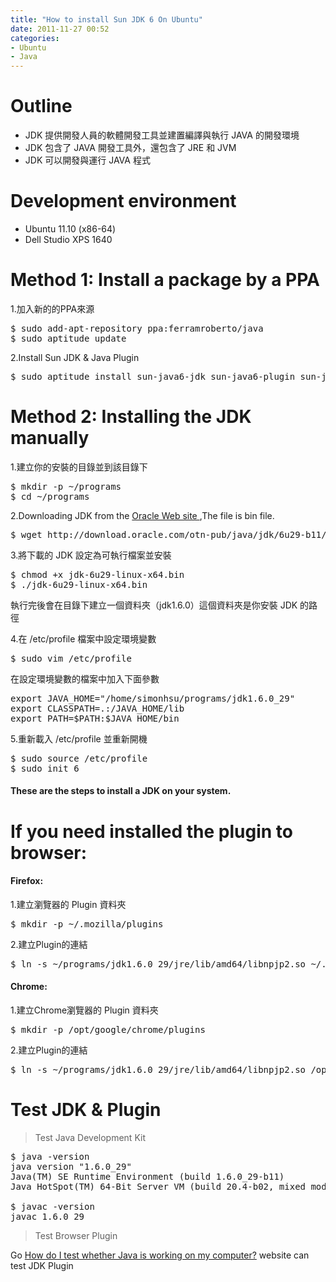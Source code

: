 ```yaml
---
title: "How to install Sun JDK 6 On Ubuntu"
date: 2011-11-27 00:52
categories:
- Ubuntu
- Java
---
```


# Outline
+ JDK 提供開發人員的軟體開發工具並建置編譯與執行 JAVA 的開發環境
+ JDK 包含了 JAVA 開發工具外，還包含了 JRE 和 JVM
+ JDK 可以開發與運行 JAVA 程式
<p></p>

# Development environment
* Ubuntu 11.10 (x86-64)
* Dell Studio XPS 1640
<p></p>

# Method 1: Install a package by a PPA

1.加入新的的PPA來源
<pre class="prettyprint text">
$ sudo add-apt-repository ppa:ferramroberto/java
$ sudo aptitude update
</pre>

2.Install Sun JDK & Java Plugin
<pre class="prettyprint text">
$ sudo aptitude install sun-java6-jdk sun-java6-plugin sun-java6-fonts
</pre>

# Method 2: Installing the JDK manually

1.建立你的安裝的目錄並到該目錄下
<pre class="prettyprint text">
$ mkdir -p ~/programs
$ cd ~/programs
</pre>

2.Downloading JDK from the [Oracle Web site ](http://www.oracle.com/technetwork/java/javase/downloads/index.html),The file is bin file.
<pre class="prettyprint text">
$ wget http://download.oracle.com/otn-pub/java/jdk/6u29-b11/jdk-6u29-linux-x64.bin
</pre>

3.將下載的 JDK 設定為可執行檔案並安裝
<pre class="prettyprint text">
$ chmod +x jdk-6u29-linux-x64.bin
$ ./jdk-6u29-linux-x64.bin
</pre>

執行完後會在目錄下建立一個資料夾（jdk1.6.0）這個資料夾是你安裝 JDK 的路徑

4.在 /etc/profile 檔案中設定環境變數
<pre class="prettyprint text">
$ sudo vim /etc/profile
</pre>
在設定環境變數的檔案中加入下面參數
<pre class="prettyprint text">
export JAVA_HOME="/home/simonhsu/programs/jdk1.6.0_29"
export CLASSPATH=.:/JAVA_HOME/lib
export PATH=$PATH:$JAVA_HOME/bin
</pre>

5.重新載入 /etc/profile 並重新開機
<pre class="prettyprint text">
$ sudo source /etc/profile
$ sudo init 6
</pre>

#### These are the steps to install a JDK on your system.
<p></p>

# If you need installed the plugin to browser:

#### Firefox:

1.建立瀏覽器的 Plugin 資料夾
<pre class="prettyprint text">
$ mkdir -p ~/.mozilla/plugins
</pre>

2.建立Plugin的連結
<pre class="prettyprint text">
$ ln -s ~/programs/jdk1.6.0_29/jre/lib/amd64/libnpjp2.so ~/.mozilla/plugins/
</pre>

#### Chrome:

1.建立Chrome瀏覽器的 Plugin 資料夾
<pre class="prettyprint text">
$ mkdir -p /opt/google/chrome/plugins
</pre>

2.建立Plugin的連結
<pre class="prettyprint text">
$ ln -s ~/programs/jdk1.6.0_29/jre/lib/amd64/libnpjp2.so /opt/google/chrome/plugins
</pre>

# Test JDK & Plugin

> Test Java Development Kit
<pre class="prettyprint text">
$ java -version
java version "1.6.0_29"
Java(TM) SE Runtime Environment (build 1.6.0_29-b11)
Java HotSpot(TM) 64-Bit Server VM (build 20.4-b02, mixed mode)

$ javac -version
javac 1.6.0_29
</pre>
> Test Browser Plugin

Go [How do I test whether Java is working on my computer?](http://java.com/en/download/testjava.jsp) website can test JDK Plugin
